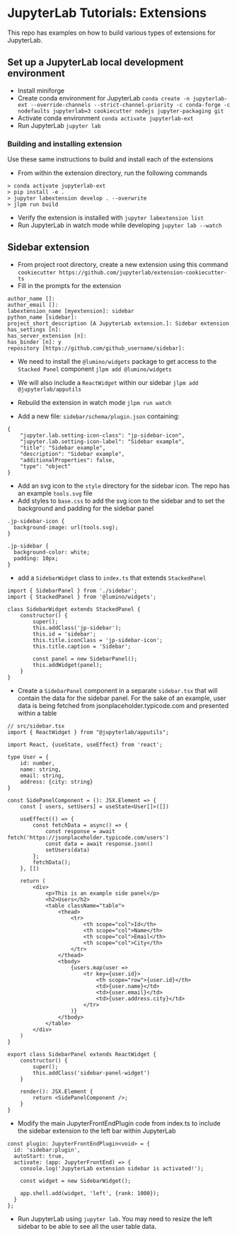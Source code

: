 # JupyterLab Tutorials: Extensions

This repo has examples on how to build various types of extensions for JupyterLab.

## Set up a JupyterLab local development environment

- Install miniforge
- Create conda environment for JupyterLab
  `conda create -n jupyterlab-ext --override-channels --strict-channel-priority -c conda-forge -c nodefaults jupyterlab=3 cookiecutter nodejs jupyter-packaging git`
- Activate conda environment
  `conda activate jupyterlab-ext`
- Run JupyterLab
  `jupyter lab`

### Building and installing extension

Use these same instructions to build and install each of the extensions

- From within the extension directory, run the following commands

```
> conda activate jupyterlab-ext
> pip install -e .
> jupyter labextension develop . --overwrite
> jlpm run build
```

- Verify the extension is installed with `jupyter labextension list`
- Run JupyterLab in watch mode while developing `jupyter lab --watch`

## Sidebar extension

- From project root directory, create a new extension using this command
  `cookiecutter https://github.com/jupyterlab/extension-cookiecutter-ts`
- Fill in the prompts for the extension

```
author_name []:
author_email []:
labextension_name [myextension]: sidebar
python_name [sidebar]:
project_short_description [A JupyterLab extension.]: Sidebar extension
has_settings [n]:
has_server_extension [n]:
has_binder [n]: y
repository [https://github.com/github_username/sidebar]:
```

- We need to install the `@lumino/widgets` package to get access to the `Stacked Panel` component
  `jlpm add @lumino/widgets`
- We will also include a `ReactWidget` within our sidebar
  `jlpm add @jupyterlab/apputils`
- Rebuild the extension in watch mode
  `jlpm run watch`

- Add a new file: `sidebar/schema/plugin.json` containing:

```
{
    "jupyter.lab.setting-icon-class": "jp-sidebar-icon",
    "jupyter.lab.setting-icon-label": "Sidebar example",
    "title": "Sidebar example",
    "description": "Sidebar example",
    "additionalProperties": false,
    "type": "object"
}
```

- Add an svg icon to the `style` directory for the sidebar icon. The repo has an example `tools.svg` file
- Add styles to `base.css` to add the svg icon to the sidebar and to set the background and padding for the sidebar panel

```
.jp-sidebar-icon {
  background-image: url(tools.svg);
}

.jp-sidebar {
  background-color: white;
  padding: 10px;
}
```

- add a `SidebarWidget` class to `index.ts` that extends `StackedPanel`

```
import { SidebarPanel } from './sidebar';
import { StackedPanel } from '@lumino/widgets';

class SidebarWidget extends StackedPanel {
    constructor() {
        super();
        this.addClass('jp-sidebar');
        this.id = 'sidebar';
        this.title.iconClass = 'jp-sidebar-icon';
        this.title.caption = 'Sidebar';

        const panel = new SidebarPanel();
        this.addWidget(panel);
    }
}
```

- Create a `SidebarPanel` component in a separate `sidebar.tsx` that will contain the data for the sidebar panel. For the sake of an example, user data is being fetched from jsonplaceholder.typicode.com and presented within a table

```
// src/sidebar.tsx
import { ReactWidget } from "@jupyterlab/apputils";

import React, {useState, useEffect} from 'react';

type User = {
    id: number,
    name: string,
    email: string,
    address: {city: string}
}

const SidePanelComponent = (): JSX.Element => {
    const [ users, setUsers] = useState<User[]>([])

    useEffect(() => {
        const fetchData = async() => {
            const response = await fetch('https://jsonplaceholder.typicode.com/users')
            const data = await response.json()
            setUsers(data)
        };
        fetchData();
    }, [])

    return (
        <div>
            <p>This is an example side panel</p>
            <h2>Users</h2>
            <table className="table">
                <thead>
                    <tr>
                        <th scope="col">Id</th>
                        <th scope="col">Name</th>
                        <th scope="col">Email</th>
                        <th scope="col">City</th>
                    </tr>
                </thead>
                <tbody>
                    {users.map(user =>
                        <tr key={user.id}>
                            <th scope="row">{user.id}</th>
                            <td>{user.name}</td>
                            <td>{user.email}</td>
                            <td>{user.address.city}</td>
                        </tr>
                    )}
                </tbody>
            </table>
        </div>
    )
}

export class SidebarPanel extends ReactWidget {
    constructor() {
        super();
        this.addClass('sidebar-panel-widget')
    }

    render(): JSX.Element {
        return <SidePanelComponent />;
    }
}
```

- Modify the main JupyterFrontEndPlugin code from index.ts to include the sidebar extension to the left bar within JupyterLab

```
const plugin: JupyterFrontEndPlugin<void> = {
  id: 'sidebar:plugin',
  autoStart: true,
  activate: (app: JupyterFrontEnd) => {
    console.log('JupyterLab extension sidebar is activated!');

    const widget = new SidebarWidget();

    app.shell.add(widget, 'left', {rank: 1000});
  }
};
```

- Run JupyterLab using `jupyter lab`. You may need to resize the left sidebar to be able to see all the user table data.
